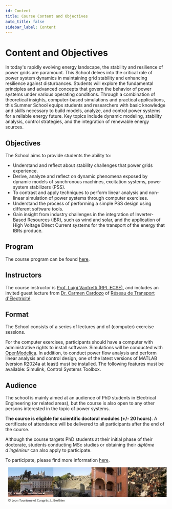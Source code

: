 ```yaml
---
id: Content
title: Course Content and Objectives
auto_title: false
sidebar_label: Content
---
```


# Content and Objectives
In today's rapidly evolving energy landscape, the stability and resilience of power grids are paramount. This School delves into the critical role of power system dynamics in maintaining grid stability and enhancing resilience against disturbances. Students will explore the fundamental principles and advanced concepts that govern the behavior of power systems under various operating conditions. Through a combination of theoretical insights, computer-based simulations and practical applications, this Summer School equips students and researchers with basic knowledge and skills necessary to build models, analyze, and control power systems for a reliable energy future. Key topics include dynamic modeling, stability analysis, control strategies, and the integration of renewable energy sources.

## Objectives
The School aims to provide students the ability to:
- Understand and reflect about stability challenges that power grids experience.
- Derive, analyze and reflect on dynamic phenomena exposed by dynamic models of synchronous machines, excitation systems, power system stabilizers (PSS).  
- To contrast and apply techniques to perform linear analysis and non-linear simulation of power systems through computer exercises.
- Understand the process of performing a simple PSS design using different software tools.
- Gain insight from industry challenges in the integration of Inverter-Based Resources (IBR), such as wind and solar, and the application of High Voltage Direct Current systems for the transport of the energy that IBRs produce.

## Program
The course program can be found [here](./03_Program.md).

## Instructors
The course instructor is [Prof. Luigi Vanfretti (RPI, ECSE)](https://faculty.rpi.edu/luigi-vanfretti), and includes an invited guest lecture from [Dr. Carmen Cardozo](https://www.linkedin.com/in/carmen-cardozo/) of [Réseau de Transport d'Électricité](https://www.rte-france.com/en/home).

## Format
The School consists of a series of lectures and of (computer) exercise sessions.

For the computer exercises,  participants  should have a computer with administrative rights to install software. Simulations will be conducted with [OpenModelica](https://openmodelica.org/). In addition, to conduct power flow analysis and perform linear analysis and control design, one of the latest versions of MATLAB (version R2024a at least) must be installed. The following features must be available: Simulink, Control Systems Toolbox.

## Audience
The school is mainly aimed at an audience of PhD students in Electrical Engineering (or related areas), but the course is also open to any other persons interested in the topic of power systems.

**The course is eligible for scientific doctoral modules (+/- 20 hours)**. A certificate of attendance will be delivered to all participants after the end of the course.

Although the course targets PhD students at their initial phase of their doctorate, students conducting MSc studies or obtaining their *diplôme d'ingénieur* can also apply to participate.

To participate, please find more information [here](./05_Registration.md).

<img src="./assets/footer.jpg" width=600>